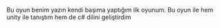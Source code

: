Bu oyun benim yazın kendi başıma yaptığım ilk oyunum.
Bu oyun ile hem unity ile tanıştım hem de c# dilini geliştirdim
